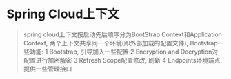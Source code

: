 # Spring Cloud上下文
> spring cloud上下文按启动先后顺序分为BootStrap Context和Application Context, 两个上下文共享同一个环境(即外部加载的配置文件),
Bootstrap一些功能:
1 Bootstrap, 引导加入一些配置
2 Encryption and Decryption对配置进行加密解密
3 Refresh Scope配置修改, 刷新
4 Endpoints环境端点, 提供一些管理接口







